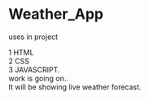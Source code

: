 # Weather_App
uses in project <br>

1 HTML <br>
2 CSS <br>
3 JAVASCRIPT. <br>
work is going on..<br>
 It will  be showing live weather forecast.
